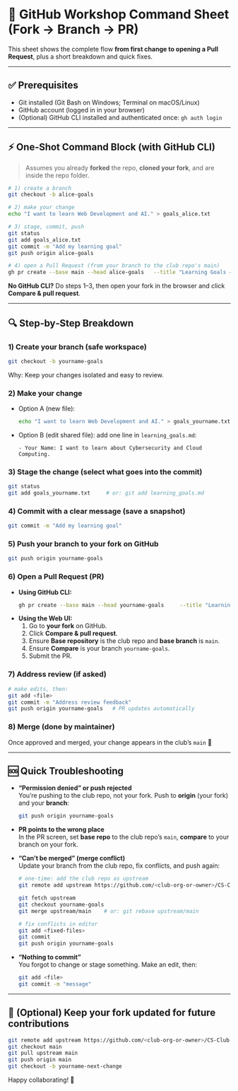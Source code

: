# 📝 GitHub Workshop Command Sheet (Fork → Branch → PR)

This sheet shows the complete flow **from first change to opening a Pull Request**, plus a short breakdown and quick fixes.

---

## ✅ Prerequisites
- Git installed (Git Bash on Windows; Terminal on macOS/Linux)
- GitHub account (logged in in your browser)
- (Optional) GitHub CLI installed and authenticated once: `gh auth login`

---

## ⚡ One‑Shot Command Block (with GitHub CLI)
> Assumes you already **forked** the repo, **cloned your fork**, and are inside the repo folder.

```bash
# 1) create a branch
git checkout -b alice-goals

# 2) make your change
echo "I want to learn Web Development and AI." > goals_alice.txt

# 3) stage, commit, push
git status
git add goals_alice.txt
git commit -m "Add my learning goal"
git push origin alice-goals

# 4) open a Pull Request (from your branch to the club repo's main)
gh pr create --base main --head alice-goals   --title "Learning Goals – Alice"   --body "Adds my learning goal in goals_alice.txt"
```

**No GitHub CLI?** Do steps 1–3, then open your fork in the browser and click **Compare & pull request**.

---

## 🔍 Step‑by‑Step Breakdown

### 1) Create your branch (safe workspace)
```bash
git checkout -b yourname-goals
```
Why: Keep your changes isolated and easy to review.

### 2) Make your change
- Option A (new file):
  ```bash
  echo "I want to learn Web Development and AI." > goals_yourname.txt
  ```
- Option B (edit shared file): add one line in `learning_goals.md`:
  ```text
  - Your Name: I want to learn about Cybersecurity and Cloud Computing.
  ```

### 3) Stage the change (select what goes into the commit)
```bash
git status
git add goals_yourname.txt     # or: git add learning_goals.md
```

### 4) Commit with a clear message (save a snapshot)
```bash
git commit -m "Add my learning goal"
```

### 5) Push your branch to your fork on GitHub
```bash
git push origin yourname-goals
```

### 6) Open a Pull Request (PR)
- **Using GitHub CLI:**
  ```bash
  gh pr create --base main --head yourname-goals     --title "Learning Goals – Your Name"     --body "Adds my learning goal"
  ```
- **Using the Web UI:**
  1. Go to **your fork** on GitHub.
  2. Click **Compare & pull request**.
  3. Ensure **Base repository** is the club repo and **base branch** is `main`.
  4. Ensure **Compare** is your branch `yourname-goals`.
  5. Submit the PR.

### 7) Address review (if asked)
```bash
# make edits, then:
git add <file>
git commit -m "Address review feedback"
git push origin yourname-goals   # PR updates automatically
```

### 8) Merge (done by maintainer)
Once approved and merged, your change appears in the club’s `main` 🎉

---

## 🆘 Quick Troubleshooting

- **“Permission denied” or push rejected**  
  You’re pushing to the club repo, not your fork. Push to **origin** (your fork) and your **branch**:
  ```bash
  git push origin yourname-goals
  ```

- **PR points to the wrong place**  
  In the PR screen, set **base repo** to the club repo’s `main`, **compare** to your branch on your fork.

- **“Can’t be merged” (merge conflict)**  
  Update your branch from the club repo, fix conflicts, and push again:
  ```bash
  # one-time: add the club repo as upstream
  git remote add upstream https://github.com/<club-org-or-owner>/CS-Club-Git-Practice.git

  git fetch upstream
  git checkout yourname-goals
  git merge upstream/main    # or: git rebase upstream/main

  # fix conflicts in editor
  git add <fixed-files>
  git commit
  git push origin yourname-goals
  ```

- **“Nothing to commit”**  
  You forgot to change or stage something. Make an edit, then:
  ```bash
  git add <file>
  git commit -m "message"
  ```

---

## 🔄 (Optional) Keep your fork updated for future contributions
```bash
git remote add upstream https://github.com/<club-org-or-owner>/CS-Club-Git-Practice.git
git checkout main
git pull upstream main
git push origin main
git checkout -b yourname-next-change
```

Happy collaborating! 🚀
